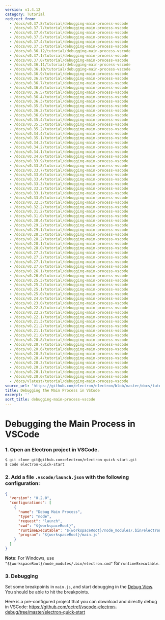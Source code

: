 ```yaml
---
version: v1.4.12
category: Tutorial
redirect_from:
  - /docs/v0.37.8/tutorial/debugging-main-process-vscode
  - /docs/v0.37.7/tutorial/debugging-main-process-vscode
  - /docs/v0.37.6/tutorial/debugging-main-process-vscode
  - /docs/v0.37.5/tutorial/debugging-main-process-vscode
  - /docs/v0.37.4/tutorial/debugging-main-process-vscode
  - /docs/v0.37.3/tutorial/debugging-main-process-vscode
  - /docs/v0.36.12/tutorial/debugging-main-process-vscode
  - /docs/v0.37.1/tutorial/debugging-main-process-vscode
  - /docs/v0.37.0/tutorial/debugging-main-process-vscode
  - /docs/v0.36.11/tutorial/debugging-main-process-vscode
  - /docs/v0.36.10/tutorial/debugging-main-process-vscode
  - /docs/v0.36.9/tutorial/debugging-main-process-vscode
  - /docs/v0.36.8/tutorial/debugging-main-process-vscode
  - /docs/v0.36.7/tutorial/debugging-main-process-vscode
  - /docs/v0.36.6/tutorial/debugging-main-process-vscode
  - /docs/v0.36.5/tutorial/debugging-main-process-vscode
  - /docs/v0.36.4/tutorial/debugging-main-process-vscode
  - /docs/v0.36.3/tutorial/debugging-main-process-vscode
  - /docs/v0.35.5/tutorial/debugging-main-process-vscode
  - /docs/v0.36.2/tutorial/debugging-main-process-vscode
  - /docs/v0.36.0/tutorial/debugging-main-process-vscode
  - /docs/v0.35.4/tutorial/debugging-main-process-vscode
  - /docs/v0.35.3/tutorial/debugging-main-process-vscode
  - /docs/v0.35.2/tutorial/debugging-main-process-vscode
  - /docs/v0.34.4/tutorial/debugging-main-process-vscode
  - /docs/v0.35.1/tutorial/debugging-main-process-vscode
  - /docs/v0.34.3/tutorial/debugging-main-process-vscode
  - /docs/v0.34.2/tutorial/debugging-main-process-vscode
  - /docs/v0.34.1/tutorial/debugging-main-process-vscode
  - /docs/v0.34.0/tutorial/debugging-main-process-vscode
  - /docs/v0.33.9/tutorial/debugging-main-process-vscode
  - /docs/v0.33.8/tutorial/debugging-main-process-vscode
  - /docs/v0.33.7/tutorial/debugging-main-process-vscode
  - /docs/v0.33.6/tutorial/debugging-main-process-vscode
  - /docs/v0.33.4/tutorial/debugging-main-process-vscode
  - /docs/v0.33.3/tutorial/debugging-main-process-vscode
  - /docs/v0.33.2/tutorial/debugging-main-process-vscode
  - /docs/v0.33.1/tutorial/debugging-main-process-vscode
  - /docs/v0.33.0/tutorial/debugging-main-process-vscode
  - /docs/v0.32.3/tutorial/debugging-main-process-vscode
  - /docs/v0.32.2/tutorial/debugging-main-process-vscode
  - /docs/v0.31.2/tutorial/debugging-main-process-vscode
  - /docs/v0.31.0/tutorial/debugging-main-process-vscode
  - /docs/v0.30.4/tutorial/debugging-main-process-vscode
  - /docs/v0.29.2/tutorial/debugging-main-process-vscode
  - /docs/v0.29.1/tutorial/debugging-main-process-vscode
  - /docs/v0.28.3/tutorial/debugging-main-process-vscode
  - /docs/v0.28.2/tutorial/debugging-main-process-vscode
  - /docs/v0.28.1/tutorial/debugging-main-process-vscode
  - /docs/v0.28.0/tutorial/debugging-main-process-vscode
  - /docs/v0.27.3/tutorial/debugging-main-process-vscode
  - /docs/v0.27.2/tutorial/debugging-main-process-vscode
  - /docs/v0.27.1/tutorial/debugging-main-process-vscode
  - /docs/v0.27.0/tutorial/debugging-main-process-vscode
  - /docs/v0.26.1/tutorial/debugging-main-process-vscode
  - /docs/v0.26.0/tutorial/debugging-main-process-vscode
  - /docs/v0.25.3/tutorial/debugging-main-process-vscode
  - /docs/v0.25.2/tutorial/debugging-main-process-vscode
  - /docs/v0.25.1/tutorial/debugging-main-process-vscode
  - /docs/v0.25.0/tutorial/debugging-main-process-vscode
  - /docs/v0.24.0/tutorial/debugging-main-process-vscode
  - /docs/v0.23.0/tutorial/debugging-main-process-vscode
  - /docs/v0.22.3/tutorial/debugging-main-process-vscode
  - /docs/v0.22.2/tutorial/debugging-main-process-vscode
  - /docs/v0.22.1/tutorial/debugging-main-process-vscode
  - /docs/v0.21.3/tutorial/debugging-main-process-vscode
  - /docs/v0.21.2/tutorial/debugging-main-process-vscode
  - /docs/v0.21.1/tutorial/debugging-main-process-vscode
  - /docs/v0.21.0/tutorial/debugging-main-process-vscode
  - /docs/v0.20.8/tutorial/debugging-main-process-vscode
  - /docs/v0.20.7/tutorial/debugging-main-process-vscode
  - /docs/v0.20.6/tutorial/debugging-main-process-vscode
  - /docs/v0.20.5/tutorial/debugging-main-process-vscode
  - /docs/v0.20.4/tutorial/debugging-main-process-vscode
  - /docs/v0.20.3/tutorial/debugging-main-process-vscode
  - /docs/v0.20.2/tutorial/debugging-main-process-vscode
  - /docs/v0.20.1/tutorial/debugging-main-process-vscode
  - /docs/v0.20.0/tutorial/debugging-main-process-vscode
  - /docs/vlatest/tutorial/debugging-main-process-vscode
source_url: 'https://github.com/electron/electron/blob/master/docs/tutorial/debugging-main-process-vscode.md'
title: Debugging the Main Process in VSCode
excerpt: ''
sort_title: debugging-main-process-vscode
---
```

# Debugging the Main Process in VSCode

### 1\. Open an Electron project in VSCode.

```bash
$ git clone git@github.com:electron/electron-quick-start.git
$ code electron-quick-start
```

### 2\. Add a file `.vscode/launch.json` with the following configuration:

```json
{
  "version": "0.2.0",
  "configurations": [
    {
      "name": "Debug Main Process",
      "type": "node",
      "request": "launch",
      "cwd": "${workspaceRoot}",
      "runtimeExecutable": "${workspaceRoot}/node_modules/.bin/electron",
      "program": "${workspaceRoot}/main.js"
    }
  ]
}
```

**Note:** For Windows, use `"${workspaceRoot}/node_modules/.bin/electron.cmd"` for `runtimeExecutable`.

### 3\. Debugging

Set some breakpoints in `main.js`, and start debugging in the [Debug View](https://code.visualstudio.com/docs/editor/debugging). You should be able to hit the breakpoints.

Here is a pre-configured project that you can download and directly debug in VSCode: https://github.com/octref/vscode-electron-debug/tree/master/electron-quick-start
